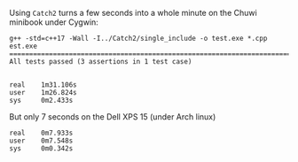 Using `Catch2` turns a few seconds into a whole minute on the Chuwi minibook under Cygwin:

```
g++ -std=c++17 -Wall -I../Catch2/single_include -o test.exe *.cpp
est.exe
===============================================================================
All tests passed (3 assertions in 1 test case)


real    1m31.106s
user    1m26.824s
sys     0m2.433s
```

But only 7 seconds on the Dell XPS 15 (under Arch linux)
```
real    0m7.933s
user    0m7.548s
sys     0m0.342s
```
